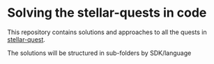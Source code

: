 # Solving the stellar-quests in code

This repository contains solutions and approaches to all the quests in [stellar-quest](quest.stellar.org).

The solutions will be structured in sub-folders by SDK/language
